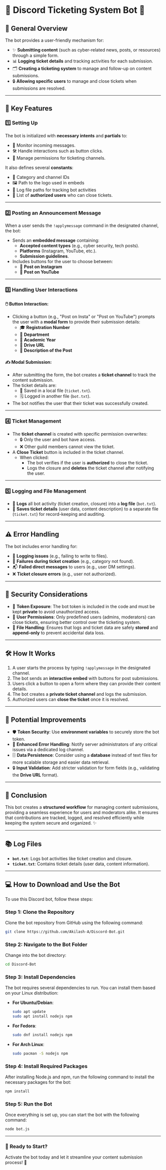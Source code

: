 
# 🎉 **Discord Ticketing System Bot** 🎉

## 🚀 **General Overview**

The bot provides a user-friendly mechanism for:

- ✨ **Submitting content** (such as cyber-related news, posts, or resources) through a simple form.
- 📊 **Logging ticket details** and tracking activities for each submission.
- 🗂️ **Creating a ticketing system** to manage and follow-up on content submissions.
- 🔒 **Allowing specific users** to manage and close tickets when submissions are resolved.

---

## 🔑 **Key Features**

### 1️⃣ **Setting Up**

The bot is initialized with **necessary intents** and **partials** to:
- 📩 Monitor incoming messages.
- 🛠️ Handle interactions such as button clicks.
- 🔐 Manage permissions for ticketing channels.

It also defines several **constants**:
- 📂 Category and channel IDs
- 🖼️ Path to the logo used in embeds
- 📜 Log file paths for tracking bot activities
- 🔑 List of **authorized users** who can close tickets.

---

### 2️⃣ **Posting an Announcement Message**

When a user sends the `!applymessage` command in the designated channel, the bot:

- Sends an **embedded message** containing:
  - **Accepted content types** (e.g., cyber security, tech posts).
  - **Platforms** (Instagram, YouTube, etc.).
  - **Submission guidelines**.
- Includes buttons for the user to choose between:
  - 📸 **Post on Instagram**
  - 🎥 **Post on YouTube**

---

### 3️⃣ **Handling User Interactions**

#### 🖱️ **Button Interaction**:

- Clicking a button (e.g., "Post on Insta" or "Post on YouTube") prompts the user with a **modal form** to provide their submission details:
  - 🎓 **Registration Number**
  - 🏫 **Department**
  - 📅 **Academic Year**
  - 🔗 **Drive URL**
  - 📝 **Description of the Post**

#### ✍️ **Modal Submission**:

- After submitting the form, the bot creates a **ticket channel** to track the content submission.
- The ticket details are:
  - 📑 Saved in a local file (`ticket.txt`).
  - 🗒️ Logged in another file (`bot.txt`).
- The bot notifies the user that their ticket was successfully created.

---

### 4️⃣ **Ticket Management**

- The **ticket channel** is created with specific permission overwrites:
  - 🔒 Only the user and bot have access.
  - ❌ Other guild members cannot view the ticket.
- A **Close Ticket** button is included in the ticket channel.
  - When clicked:
    - The bot verifies if the user is **authorized** to close the ticket.
    - Logs the closure and **deletes** the ticket channel after notifying the user.

---

### 5️⃣ **Logging and File Management**

- 📜 **Logs** all bot activity (ticket creation, closure) into a **log file** (`bot.txt`).
- 💾 **Saves ticket details** (user data, content description) to a separate file (`ticket.txt`) for record-keeping and auditing.

---

## ⚠️ **Error Handling**

The bot includes error handling for:
- 📝 **Logging issues** (e.g., failing to write to files).
- 🚫 **Failures during ticket creation** (e.g., category not found).
- 📬 **Failed direct messages** to users (e.g., user DM settings).
- ❌ **Ticket closure errors** (e.g., user not authorized).

---

## 🔐 **Security Considerations**

- 🔑 **Token Exposure**: The bot token is included in the code and must be kept **private** to avoid unauthorized access.
- 👥 **User Permissions**: Only predefined users (admins, moderators) can close tickets, ensuring better control over the ticketing system.
- 💾 **File Handling**: Ensures that logs and ticket data are safely **stored** and **append-only** to prevent accidental data loss.

---

## 🛠️ **How It Works**

1. A user starts the process by typing `!applymessage` in the designated channel.
2. The bot sends an **interactive embed** with buttons for post submissions.
3. Users click a button to open a form where they can provide their content details.
4. The bot creates a **private ticket channel** and logs the submission.
5. Authorized users can **close the ticket** once it is resolved.

---

## 🌱 **Potential Improvements**

- 🛡️ **Token Security**: Use **environment variables** to securely store the bot token.
- 📣 **Enhanced Error Handling**: Notify server administrators of any critical issues via a dedicated log channel.
- 🗄️ **Data Persistence**: Consider using a **database** instead of text files for more scalable storage and easier data retrieval.
- 🔒 **Input Validation**: Add stricter validation for form fields (e.g., validating the **Drive URL** format).

---

## 🎯 **Conclusion**

This bot creates a **structured workflow** for managing content submissions, providing a seamless experience for users and moderators alike. It ensures that contributions are tracked, logged, and resolved efficiently while keeping the system secure and organized. ✨

---

## 📚 **Log Files**

- **`bot.txt`**: Logs bot activities like ticket creation and closure.
- **`ticket.txt`**: Contains ticket details (user data, content information).

---

## 💻 **How to Download and Use the Bot**

To use this Discord bot, follow these steps:

### Step 1: **Clone the Repository**

Clone the bot repository from GitHub using the following command:
```bash
git clone https://github.com/Akilash-A/Discord-Bot.git
```

### Step 2: **Navigate to the Bot Folder**

Change into the bot directory:
```bash
cd Discord-Bot
```

### Step 3: **Install Dependencies**

The bot requires several dependencies to run. You can install them based on your Linux distribution:

- **For Ubuntu/Debian**:
    ```bash
    sudo apt update
    sudo apt install nodejs npm
    ```

- **For Fedora**:
    ```bash
    sudo dnf install nodejs npm
    ```

- **For Arch Linux**:
    ```bash
    sudo pacman -S nodejs npm
    ```

### Step 4: **Install Required Packages**

After installing Node.js and npm, run the following command to install the necessary packages for the bot:
```bash
npm install
```

### Step 5: **Run the Bot**

Once everything is set up, you can start the bot with the following command:
```bash
node bot.js
```

---

### 💬 **Ready to Start?**

Activate the bot today and let it streamline your content submission process! 🚀
